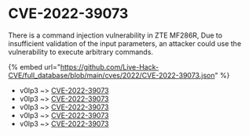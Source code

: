 # CVE-2022-39073

There is a command injection vulnerability in ZTE MF286R, Due to insufficient validation of the input parameters, an attacker could use the vulnerability to execute arbitrary commands.

{% embed url="https://github.com/Live-Hack-CVE/full_database/blob/main/cves/2022/CVE-2022-39073.json" %}


* v0lp3 ~> [CVE-2022-39073](https://www.alice-snow.ru/2022/database/cve-2022-39073/cve-2022-39073-v0lp3)
* v0lp3 ~> [CVE-2022-39073](https://www.alice-snow.ru/2022/database/cve-2022-39073/cve-2022-39073-v0lp3)
* v0lp3 ~> [CVE-2022-39073](https://www.alice-snow.ru/2022/database/cve-2022-39073/cve-2022-39073-v0lp3)
* v0lp3 ~> [CVE-2022-39073](https://www.alice-snow.ru/2022/database/cve-2022-39073/cve-2022-39073-v0lp3)
* v0lp3 ~> [CVE-2022-39073](https://www.alice-snow.ru/2022/database/cve-2022-39073/cve-2022-39073-v0lp3)